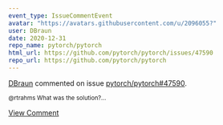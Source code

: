 ```yaml
---
event_type: IssueCommentEvent
avatar: "https://avatars.githubusercontent.com/u/2096055?"
user: DBraun
date: 2020-12-31
repo_name: pytorch/pytorch
html_url: https://github.com/pytorch/pytorch/issues/47590
repo_url: https://github.com/pytorch/pytorch
---
```


<a href='https://github.com/DBraun' target='_blank'>DBraun</a> commented on issue <a href='https://github.com/pytorch/pytorch/issues/47590' target='_blank'>pytorch/pytorch#47590</a>.

<small>@rtrahms What was the solution?...</small>

<a href='https://github.com/pytorch/pytorch/issues/47590' target='_blank'>View Comment</a>